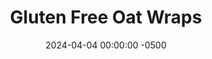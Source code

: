 ---
layout: post
title:  "Gluten Free Oat Wraps"
date:   2024-04-04 00:00:00 -0500
categories:
- Recipes
- Bread
permalink: /recipes/oat-wraps
image: /assets/Food/Bread/Oat Wrap/oat-wrap-cover.jpg
ing: oatwraps-ing
facts: oatwraps-facts
Prep: 15
Rest: 
Cook: 10
Source1: https://www.youtube.com/watch?v=nv0izmH28vA
Source2: 
tags: 
- gluten free
- oat flour
- rolled oats
- quick oats
- ground oats
- water
- bread
- wrap
- flatbread
- tortilla
- crepe
Description: These super simple oat flour wraps contain just 3 ingredients, and can be used as a healthy tortilla or crepe. They're gluten free and oil free, great for both tacos and chocolate. For savory fillings such as my <a href="spaghetti-taco">Spaghetti Tacos with Zoodles</a>, add some garlic and onion powder. For sweet fillings, add some cinnamon and vanilla
Instructions: 
- Add ingredients in to a food processor. Allow to soak for 15-30 minutes before blending until smooth<br><br>

- Preheat your pan over medium heat. Pour batter in center the center of the pan. Rotate pan to create an even circle.<br><br>

- Allow to cook until top bubbles and looks dry (1-2 minutes). Flip and cook for an additional 1-2 minutes on the other side<br><br>
- <center><img src="/assets/Food/Bread/Oat Wrap/oat-wrap-3.jpg" alt="" class="instruction-image"></center>
---